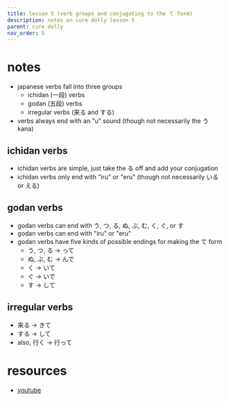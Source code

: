 ```yaml
---
title: lesson 5 (verb groups and conjugating to the て form)
description: notes on cure dolly lesson 5
parent: cure dolly
nav_order: 5
---
```

# notes
- japanese verbs fall into three groups
	- ichidan (一段) verbs
	- godan (五段) verbs
	- irregular verbs (来る and する)
- verbs always end with an "u" sound (though not necessarily the う kana)
## ichidan verbs
- ichidan verbs are simple, just take the る off and add your conjugation
- ichidan verbs only end with "iru" or "eru" (though not necessarily いる or える)
## godan verbs
- godan verbs can end with う, つ, る, ぬ, ぶ, む, く, ぐ, or す
- godan verbs can end with "iru" or "eru"
- godan verbs have five kinds of possible endings for making the て form
	- う, つ, る -> って
	- ぬ, ぶ, む -> んで
	- く -> いて
	- ぐ -> いで
	- す -> して
## irregular verbs
- 来る -> きて
- する -> して
- also, 行く -> 行って
# resources
- [youtube](https://www.youtube.com/watch?v=GzEVLMDC8nw)